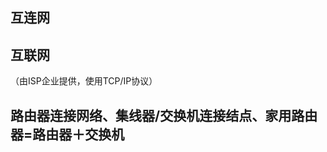 

## 互连网
## 互联网  
（由ISP企业提供，使用TCP/IP协议）
## 路由器连接网络、集线器/交换机连接结点、家用路由器=路由器＋交换机
<!--stackedit_data:
eyJoaXN0b3J5IjpbLTEwMjI3NzkxMzIsNDQwOTA1NjE5XX0=
-->